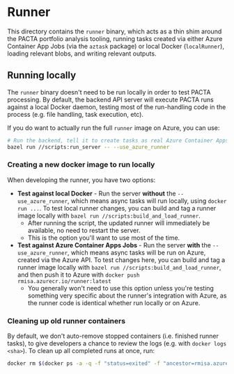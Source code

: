 # Runner

This directory contains the `runner` binary, which acts as a thin shim around the PACTA portfolio analysis tooling, running tasks created via either Azure Container App Jobs (via the `aztask` package) or local Docker (`localRunner`), loading relevant blobs, and writing relevant outputs.

## Running locally

The `runner` binary doesn't need to be run locally in order to test PACTA processing. By default, the backend API server will execute PACTA runs against a local Docker daemon, testing most of the run-handling code in the process (e.g. file handling, task execution, etc).

If you do want to actually run the full `runner` image on Azure, you can use:

```bash
# Run the backend, tell it to create tasks as real Azure Container Apps Jobs.
bazel run //scripts:run_server -- --use_azure_runner
```

### Creating a new docker image to run locally

When developing the runner, you have two options:

* **Test against local Docker** - Run the server **without** the  `--use_azure_runner`, which means async tasks will run locally, using `docker run ...`. To test local runner changes, you can build and tag a runner image locally with `bazel run //scripts:build_and_load_runner`.
  * After running the script, the updated runner will immediately be available, no need to restart the server.
  * This is the option you'll want to use most of the time.
* **Test against Azure Container Apps Jobs** - Run the server **with** the  `--use_azure_runner`, which means async tasks will be run on Azure, created via the Azure API. To test changes here, you can build and tag a runner image locally with `bazel run //scripts:build_and_load_runner`, and then push it to Azure with `docker push rmisa.azurecr.io/runner:latest`
  * You generally won't need to use this option unless you're testing something very specific about the runner's integration with Azure, as the runner code is identical whether run locally or on Azure.

### Cleaning up old runner containers

By default, we don't auto-remove stopped containers (i.e. finished runner tasks), to give developers a chance to review the logs (e.g. with `docker logs <sha>`). To clean up all completed runs at once, run:

```bash
docker rm $(docker ps -a -q -f "status=exited" -f "ancestor=rmisa.azurecr.io/runner:latest")
```
